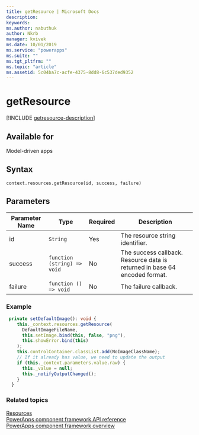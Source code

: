 ```yaml
---
title: getResource | Microsoft Docs
description: 
keywords:
ms.author: nabuthuk
author: Nkrb
manager: kvivek
ms.date: 10/01/2019
ms.service: "powerapps"
ms.suite: ""
ms.tgt_pltfrm: ""
ms.topic: "article"
ms.assetid: 5c04ba7c-acfe-4375-8dd8-6c537ded9352
---
```


# getResource

[!INCLUDE [getresource-description](includes/getresource-description.md)]

## Available for 

Model-driven apps

## Syntax

`context.resources.getResource(id, success, failure)`

## Parameters

| Parameter Name|Type|Required|Description|
| ------------- |----|--------|-----------|
|id|`String`|Yes|The resource string identifier.|
|success|`function (string) => void`|No|The success callback. Resource data is returned in base 64 encoded format.|
|failure|`function () => void`|No|The failure callback.|

### Example

```TypeScript
 private setDefaultImage(): void {
    this._context.resources.getResource(
      DefaultImageFileName,
      this.setImage.bind(this, false, "png"),
      this.showError.bind(this)
    );
    this.controlContainer.classList.add(NoImageClassName);
    // If it already has value, we need to update the output
    if (this._context.parameters.value.raw) {
      this._value = null;
      this._notifyOutputChanged();
    }
  }
```

### Related topics

[Resources](../resources.md)<br/>
[PowerApps component framework API reference](../../reference/index.md)<br/>
[PowerApps component framework overview](../../overview.md)